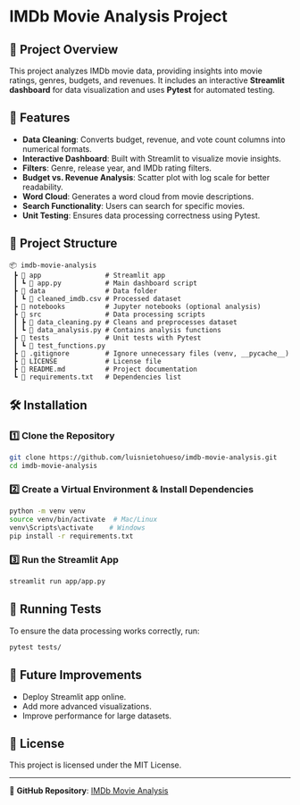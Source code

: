 # IMDb Movie Analysis Project

## 📌 Project Overview
This project analyzes IMDb movie data, providing insights into movie ratings, genres, budgets, and revenues. It includes an interactive **Streamlit dashboard** for data visualization and uses **Pytest** for automated testing.

## 🚀 Features
- **Data Cleaning**: Converts budget, revenue, and vote count columns into numerical formats.
- **Interactive Dashboard**: Built with Streamlit to visualize movie insights.
- **Filters**: Genre, release year, and IMDb rating filters.
- **Budget vs. Revenue Analysis**: Scatter plot with log scale for better readability.
- **Word Cloud**: Generates a word cloud from movie descriptions.
- **Search Functionality**: Users can search for specific movies.
- **Unit Testing**: Ensures data processing correctness using Pytest.

## 📂 Project Structure
```
📦 imdb-movie-analysis
 ┣ 📂 app                # Streamlit app
 ┃ ┗ 📜 app.py           # Main dashboard script
 ┣ 📂 data               # Data folder
 ┃ ┗ 📜 cleaned_imdb.csv # Processed dataset
 ┣ 📂 notebooks          # Jupyter notebooks (optional analysis)
 ┣ 📂 src                # Data processing scripts
 ┃ ┣ 📜 data_cleaning.py # Cleans and preprocesses dataset
 ┃ ┗ 📜 data_analysis.py # Contains analysis functions
 ┣ 📂 tests              # Unit tests with Pytest
 ┃ ┗ 📜 test_functions.py
 ┣ 📜 .gitignore         # Ignore unnecessary files (venv, __pycache__)
 ┣ 📜 LICENSE            # License file
 ┣ 📜 README.md          # Project documentation
 ┗ 📜 requirements.txt   # Dependencies list
```

## 🛠️ Installation
### **1️⃣ Clone the Repository**
```sh
git clone https://github.com/luisnietohueso/imdb-movie-analysis.git
cd imdb-movie-analysis
```

### **2️⃣ Create a Virtual Environment & Install Dependencies**
```sh
python -m venv venv
source venv/bin/activate  # Mac/Linux
venv\Scripts\activate    # Windows
pip install -r requirements.txt
```

### **3️⃣ Run the Streamlit App**
```sh
streamlit run app/app.py
```

## 🔬 Running Tests
To ensure the data processing works correctly, run:
```sh
pytest tests/
```

## 🎯 Future Improvements
- Deploy Streamlit app online.
- Add more advanced visualizations.
- Improve performance for large datasets.

## 📜 License
This project is licensed under the MIT License.

---
🔗 **GitHub Repository**: [IMDb Movie Analysis](https://github.com/luisnietohueso/imdb-movie-analysis)

